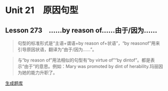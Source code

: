 ﻿ # Unit 21　原因句型
 ## Lesson 273　……by reason of……由于/因为……
 
> 句型的标准形式是“主语+谓语+by reason of+状语”，“by reasonof”用来引导原因状语，翻译为“由于/因为……”。

> 与“by reason of”用法相似的句型有“by virtue of”“by dintof”。都是表示“由于”的意思。例如：Mary was promoted by dint of herability.玛丽因为她的能力升职了。


 [生成题库](./sentence/f273.json)